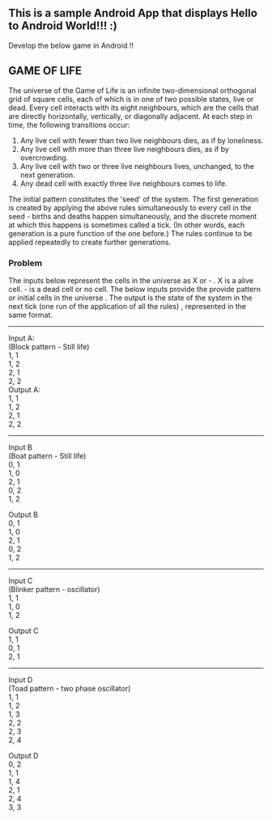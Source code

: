 ## This is a sample Android App that displays Hello to Android World!!! :)

Develop the below game in Android !!

## GAME OF LIFE
 
The universe of the Game of Life is an infinite two-dimensional orthogonal grid of square cells, each of which is in one of two possible states, live or dead. Every cell interacts with its eight neighbours, which are the cells that are directly horizontally, vertically, or diagonally adjacent. At each step in time, the following transitions occur:
 
1. Any live cell with fewer than two live neighbours dies, as if by loneliness.<br/>
2. Any live cell with more than three live neighbours dies, as if by overcrowding.<br/>
3. Any live cell with two or three live neighbours lives, unchanged, to the next generation.<br/>
4. Any dead cell with exactly three live neighbours comes to life.<br/>
 
The initial pattern constitutes the 'seed' of the system. The first generation is created by applying the above rules simultaneously to every cell in the seed - births and deaths happen simultaneously, and the discrete moment at which this happens is sometimes called a tick. (In other words, each generation is a pure function of the one before.) The rules continue to be applied repeatedly to create further generations.
 
### Problem

The inputs below represent the cells in the universe as X or - . X is a alive cell. - is a dead cell or no cell. The below inputs provide the provide pattern or initial cells in the universe . The output is the state of the system in the next tick (one run of the application of all the rules) , represented in the same format.

------------------------------------------------------------------------------------------------------------------
Input A:<br/>
(Block pattern - Still life)<br/>
1, 1<br/>
1, 2<br/>
2, 1<br/>
2, 2<br/>
Output A:<br/>
1, 1<br/>
1, 2<br/>
2, 1<br/>
2, 2<br/>

------------------------------------------------------------------------------------------------------------------
Input B<br/>
(Boat pattern - Still life)<br/>
0, 1<br/>
1, 0<br/>
2, 1<br/>
0, 2<br/>
1, 2<br/>

Output B<br/>
0, 1<br/>
1, 0<br/>
2, 1<br/>
0, 2<br/>
1, 2<br/>
 
------------------------------------------------------------------------------------------------------------------
Input C<br/>
(Blinker pattern - oscillator)<br/>
1, 1<br/>
1, 0<br/>
1, 2<br/>
 
Output C<br/>
1, 1<br/>
0, 1<br/>
2, 1<br/>

 ------------------------------------------------------------------------------------------------------------------

Input D<br/>
(Toad pattern - two phase oscillator)<br/>
1, 1<br/>
1, 2<br/>
1, 3<br/>
2, 2<br/>
2, 3<br/>
2, 4<br/>

Output D<br/>
0, 2<br/>
1, 1<br/>
1, 4<br/>
2, 1<br/>
2, 4<br/>
3, 3<br/>
